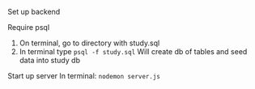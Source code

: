 Set up backend 

Require psql
1. On terminal, go to directory with study.sql
2. In terminal type ```psql -f study.sql```
   Will create db of tables and seed data into study db

Start up server
In terminal: ```nodemon server.js```